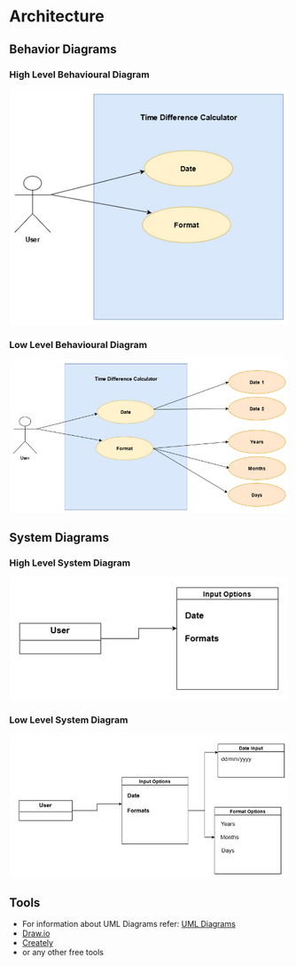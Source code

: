 # Architecture

## Behavior Diagrams

### High Level Behavioural Diagram
![High Level Usecase Diagram](https://github.com/Hrishikeshkashyap/LTTS_mini_project/blob/main/2_Architecture/behavior%20Diagrams/HLB.jpg)

### Low Level Behavioural Diagram
![Low Level Usecase Diagram](https://github.com/Hrishikeshkashyap/LTTS_mini_project/blob/main/2_Architecture/behavior%20Diagrams/LLB.jpg)

## System Diagrams

### High Level System Diagram
![High Level sys Diagram](https://github.com/Hrishikeshkashyap/LTTS_mini_project/blob/main/2_Architecture/structure%20Diagrams/HLS.jpg)

### Low Level System Diagram
![Low Level sys Diagram](https://github.com/Hrishikeshkashyap/LTTS_mini_project/blob/main/2_Architecture/structure%20Diagrams/LLS.jpg)


## Tools 
* For information about UML Diagrams refer: [UML Diagrams](https://www.uml-diagrams.org/uml-25-diagrams.html)
* [Draw.io](https://app.diagrams.net/)
* [Creately](https://app.creately.com/diagram/create)
* or any other free tools
